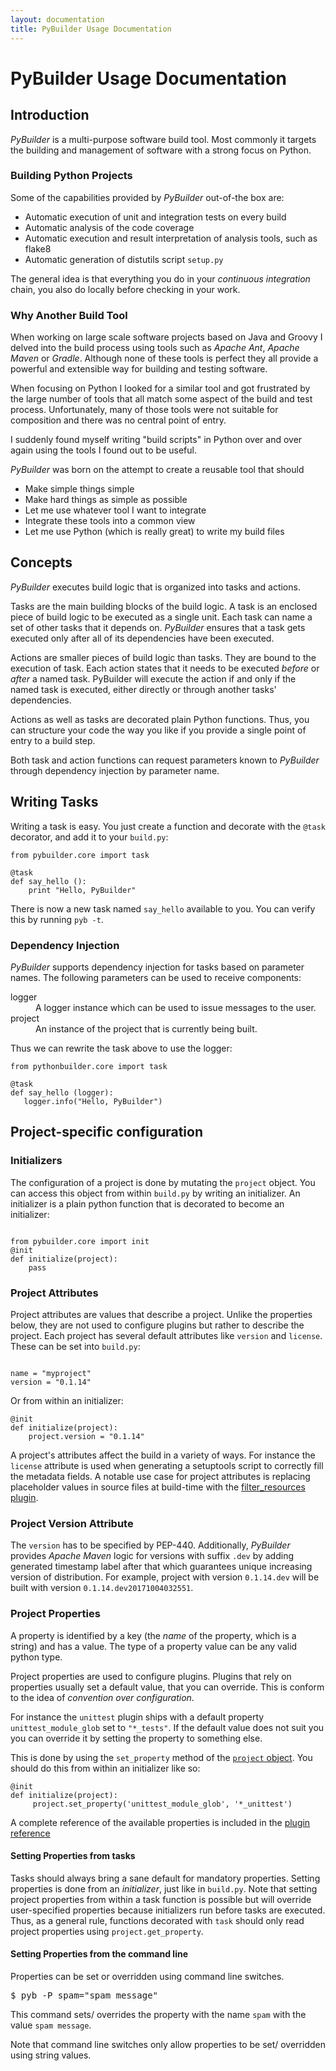 ```yaml
---
layout: documentation
title: PyBuilder Usage Documentation
---
```


# PyBuilder Usage Documentation

## Introduction

*PyBuilder* is a multi-purpose software build tool. Most
commonly it targets the building and management of software with a strong focus on Python.


### Building Python Projects

Some of the capabilities provided by *PyBuilder* out-of-the box are:
* Automatic execution of unit and integration tests on every build
* Automatic analysis of the code coverage
* Automatic execution and result interpretation of analysis tools, such as flake8
* Automatic generation of distutils script ```setup.py```

The general idea is that everything you do in your _continuous integration_ chain, you also do locally
before checking in your work.

### Why Another Build Tool

When working on large scale software projects based on Java and Groovy I delved into the build process using tools
such as *Apache Ant*, *Apache Maven* or *Gradle*. Although none of these tools is perfect they all provide a powerful and
extensible way for building and testing software.

When focusing on Python I looked for a similar tool and got frustrated by the large number of tools that all match
some aspect of the build and test process. Unfortunately, many of those tools were not suitable for composition and
there was no central point of entry.

I suddenly found myself writing "build scripts" in Python over and over again using the tools I found out to be
useful.

*PyBuilder* was born on the attempt to create a reusable tool that should
* Make simple things simple
* Make hard things as simple as possible
* Let me use whatever tool I want to integrate
* Integrate these tools into a common view
* Let me use Python (which is really great) to write my build files


## Concepts

*PyBuilder* executes build logic that is organized into tasks and actions.

Tasks are the main building blocks of the build logic. A task is an enclosed piece of build logic to be executed as
a single unit. Each task can name a set of other tasks that it depends on. *PyBuilder* ensures that a
task gets executed only after all of its dependencies have been executed.


Actions are smaller pieces of build logic than tasks. They are bound to the execution of task. Each action states
that it needs to be executed *before* or *after* a named task. PyBuilder will execute the action if
and only if the named task is executed, either directly or through another tasks' dependencies.

Actions as well as tasks are decorated plain Python functions.
Thus, you can structure your code the way you like if you provide a single point of entry to a build step.

Both task and action functions can request parameters known to *PyBuilder* through dependency injection
by parameter name.

## Writing Tasks

Writing a task is easy. You just create a function and decorate with the ```@task``` decorator, and add it to your `build.py`:

<pre><code>from pybuilder.core import task

@task
def say_hello ():
    print "Hello, PyBuilder"
</code></pre>

There is now a new task named `say_hello` available to you. You can verify this by running `pyb -t`.

### Dependency Injection

*PyBuilder* supports dependency injection for tasks based on parameter names. The following parameters can be used to
receive components:

<dl>
  <dt>logger</dt>
  <dd>A logger instance which can be used to issue messages to the user.</dd>
  <dt>project</dt>
  <dd>An instance of the project that is currently being built.</dd>
</dl>


Thus we can rewrite the task above to use the logger:

<pre><code>from pythonbuilder.core import task

@task
def say_hello (logger):
   logger.info("Hello, PyBuilder")
</code></pre>

## Project-specific configuration

### Initializers
The configuration of a project is done by mutating the `project` object. You can access this object from within `build.py` by
writing an initializer.
An initializer is a plain python function that is decorated to become an initializer:

<pre><code>
from pybuilder.core import init
@init
def initialize(project):
    pass
</code></pre>

### Project Attributes
Project attributes are values that describe a project. Unlike the properties below, they are not used
to configure plugins but rather to describe the project. Each project has several default attributes
like `version` and `license`. These can be set into `build.py`:

<pre><code>
name = "myproject"
version = "0.1.14"
</code></pre>

 
Or from within an initializer:

<pre><code>@init
def initialize(project):
    project.version = "0.1.14"
</code></pre>

A project's attributes affect the build in a variety of ways. For instance the `license` attribute
is used when generating a setuptools script to correctly fill the metadata fields.
A notable use case for project attributes is replacing placeholder values in source files
at build-time with the [filter_resources plugin](/documentation/plugins.html#Filteringfiles).

### Project Version Attribute
The `version` has to be specified by PEP-440.
Additionally, *PyBuilder* provides *Apache Maven* logic for versions with suffix `.dev` by adding 
generated timestamp label after that which guarantees unique increasing version of distribution.
For example, project with version `0.1.14.dev` will be built with version `0.1.14.dev20171004032551`.   

### Project Properties
A property is identified by a key (the *name* of the property, which is a string) and has a value.
The type of a property value can be any valid python type.

Project properties are used to configure plugins.
Plugins that rely on properties usually set a default value, that you can override.
This is conform to the idea of _convention over configuration_.

For instance the `unittest` plugin ships with a default property `unittest_module_glob` set to `"*_tests"`.
If the default value does not suit you you can override it by setting the property to something else.

This is done by using the `set_property` method of the [`project` object](/documentation/api/core.m.html#pybuilder.core.Project). You should do this from within an initializer like so:

<pre><code>@init
def initialize(project):
     project.set_property('unittest_module_glob', '*_unittest')
</code></pre>

A complete reference of the available properties is included in the [plugin reference](/documentation/plugins.html)

#### Setting Properties from tasks
Tasks should always bring a sane default for mandatory properties. Setting properties is done from an _initializer_, just like in `build.py`.
Note that setting project properties from within a task function is possible but will override user-specified properties because initializers run before tasks are executed.
Thus, as a general rule, functions decorated with `task` should only read project properties using <code>project.get_property</code>.

#### Setting Properties from the command line

Properties can be set or overridden using command line switches.

<pre>$ pyb -P spam="spam message"</pre>

This command sets/ overrides the property with the name ```spam``` with the value ```spam message```.

Note that command line switches only allow properties to be set/ overridden using string values.
